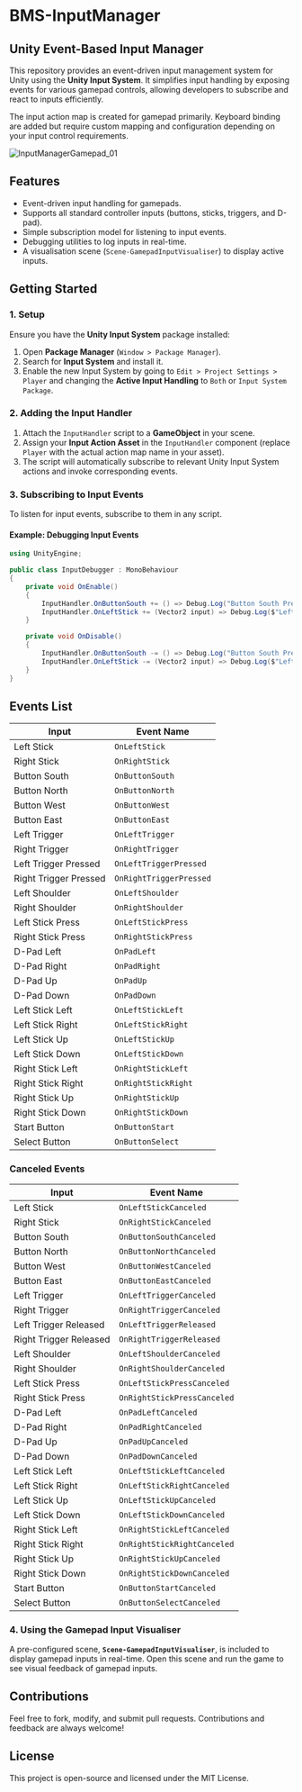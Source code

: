 # BMS-InputManager

## Unity Event-Based Input Manager

This repository provides an event-driven input management system for Unity using the **Unity Input System**. It simplifies input handling by exposing events for various gamepad controls, allowing developers to subscribe and react to inputs efficiently.

The input action map is created for gamepad primarily. Keyboard binding are added but require custom mapping and configuration depending on your input control requirements.

![InputManagerGamepad_01](https://github.com/user-attachments/assets/7410817e-5667-4fe1-a700-73e12c11f392)



## Features

- Event-driven input handling for gamepads.
- Supports all standard controller inputs (buttons, sticks, triggers, and D-pad).
- Simple subscription model for listening to input events.
- Debugging utilities to log inputs in real-time.
- A visualisation scene (`Scene-GamepadInputVisualiser`) to display active inputs.

## Getting Started

### 1. Setup

Ensure you have the **Unity Input System** package installed:

1. Open **Package Manager** (`Window > Package Manager`).
2. Search for **Input System** and install it.
3. Enable the new Input System by going to `Edit > Project Settings > Player` and changing the **Active Input Handling** to `Both` or `Input System Package`.

### 2. Adding the Input Handler

1. Attach the `InputHandler` script to a **GameObject** in your scene.
2. Assign your **Input Action Asset** in the `InputHandler` component (replace `Player` with the actual action map name in your asset).
3. The script will automatically subscribe to relevant Unity Input System actions and invoke corresponding events.

### 3. Subscribing to Input Events

To listen for input events, subscribe to them in any script.

#### Example: Debugging Input Events

```csharp
using UnityEngine;

public class InputDebugger : MonoBehaviour
{
    private void OnEnable()
    {
        InputHandler.OnButtonSouth += () => Debug.Log("Button South Pressed");
        InputHandler.OnLeftStick += (Vector2 input) => Debug.Log($"Left Stick Moved: {input}");
    }

    private void OnDisable()
    {
        InputHandler.OnButtonSouth -= () => Debug.Log("Button South Pressed");
        InputHandler.OnLeftStick -= (Vector2 input) => Debug.Log($"Left Stick Moved: {input}");
    }
}
```

## Events List

| Input              | Event Name                |
|--------------------|-------------------------|
| Left Stick        | `OnLeftStick`            |
| Right Stick       | `OnRightStick`           |
| Button South      | `OnButtonSouth`          |
| Button North      | `OnButtonNorth`          |
| Button West       | `OnButtonWest`           |
| Button East       | `OnButtonEast`           |
| Left Trigger      | `OnLeftTrigger`          |
| Right Trigger     | `OnRightTrigger`         |
| Left Trigger Pressed | `OnLeftTriggerPressed` |
| Right Trigger Pressed | `OnRightTriggerPressed` |
| Left Shoulder     | `OnLeftShoulder`         |
| Right Shoulder    | `OnRightShoulder`        |
| Left Stick Press  | `OnLeftStickPress`       |
| Right Stick Press | `OnRightStickPress`      |
| D-Pad Left        | `OnPadLeft`              |
| D-Pad Right       | `OnPadRight`             |
| D-Pad Up          | `OnPadUp`                |
| D-Pad Down        | `OnPadDown`              |
| Left Stick Left   | `OnLeftStickLeft`        |
| Left Stick Right  | `OnLeftStickRight`       |
| Left Stick Up     | `OnLeftStickUp`          |
| Left Stick Down   | `OnLeftStickDown`        |
| Right Stick Left  | `OnRightStickLeft`       |
| Right Stick Right | `OnRightStickRight`      |
| Right Stick Up    | `OnRightStickUp`         |
| Right Stick Down  | `OnRightStickDown`       |
| Start Button      | `OnButtonStart`          |
| Select Button     | `OnButtonSelect`         |

### Canceled Events

| Input              | Event Name                |
|--------------------|-------------------------|
| Left Stick        | `OnLeftStickCanceled`    |
| Right Stick       | `OnRightStickCanceled`   |
| Button South      | `OnButtonSouthCanceled`  |
| Button North      | `OnButtonNorthCanceled`  |
| Button West       | `OnButtonWestCanceled`   |
| Button East       | `OnButtonEastCanceled`   |
| Left Trigger      | `OnLeftTriggerCanceled`  |
| Right Trigger     | `OnRightTriggerCanceled` |
| Left Trigger Released | `OnLeftTriggerReleased` |
| Right Trigger Released | `OnRightTriggerReleased` |
| Left Shoulder     | `OnLeftShoulderCanceled` |
| Right Shoulder    | `OnRightShoulderCanceled` |
| Left Stick Press  | `OnLeftStickPressCanceled` |
| Right Stick Press | `OnRightStickPressCanceled` |
| D-Pad Left        | `OnPadLeftCanceled`      |
| D-Pad Right       | `OnPadRightCanceled`     |
| D-Pad Up          | `OnPadUpCanceled`        |
| D-Pad Down        | `OnPadDownCanceled`      |
| Left Stick Left   | `OnLeftStickLeftCanceled` |
| Left Stick Right  | `OnLeftStickRightCanceled` |
| Left Stick Up     | `OnLeftStickUpCanceled`  |
| Left Stick Down   | `OnLeftStickDownCanceled` |
| Right Stick Left  | `OnRightStickLeftCanceled` |
| Right Stick Right | `OnRightStickRightCanceled` |
| Right Stick Up    | `OnRightStickUpCanceled` |
| Right Stick Down  | `OnRightStickDownCanceled` |
| Start Button      | `OnButtonStartCanceled`  |
| Select Button     | `OnButtonSelectCanceled` |

### 4. Using the Gamepad Input Visualiser

A pre-configured scene, **`Scene-GamepadInputVisualiser`**, is included to display gamepad inputs in real-time. Open this scene and run the game to see visual feedback of gamepad inputs.

## Contributions

Feel free to fork, modify, and submit pull requests. Contributions and feedback are always welcome!

## License

This project is open-source and licensed under the MIT License.


